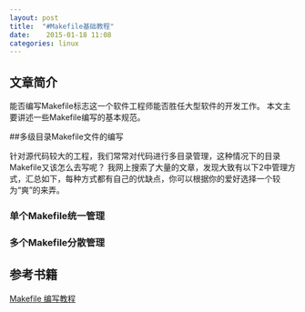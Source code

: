```yaml
---
layout: post
title:  "#Makefile基础教程"
date:    2015-01-18 11:08
categories: linux
---
```



## 文章简介
能否编写Makefile标志这一个软件工程师能否胜任大型软件的开发工作。
本文主要讲述一些Makefile编写的基本规范。

##多级目录Makefile文件的编写

针对源代码较大的工程，我们常常对代码进行多目录管理，这种情况下的目录Makefile又该怎么去写呢？
我网上搜索了大量的文章，发现大致有以下2中管理方式，汇总如下，每种方式都有自己的优缺点，你可以根据你的爱好选择一个较为“爽”的来弄。

### 单个Makefile统一管理

### 多个Makefile分散管理


## 参考书籍

 [Makefile 编写教程](http://pan.baidu.com/s/1i3glndN)
